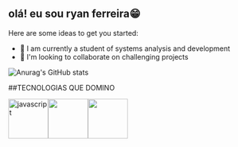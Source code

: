 ## olá! eu sou ryan ferreira😁


Here are some ideas to get you started:
- 🌱 I am currently a student of systems analysis and development
- 👯 I'm looking to collaborate on challenging projects

![Anurag's GitHub stats](https://github-readme-stats.vercel.app/api?username=Ryandsferrer&show_icons=true&theme=tokyonight)

##TECNOLOGIAS QUE DOMINO

<div style='display:flex' style='flex-direction: row' width='1000px' justify-content='space-around'>

   <img alt='javascript' src='https://cdn.icon-icons.com/icons2/1822/PNG/128/js_115529.png' width='80'>

   <img class='html' src='https://cdn.icon-icons.com/icons2/1822/PNG/128/css_115514.png' width='80'>

   <img class='html' src='https://cdn.icon-icons.com/icons2/1822/PNG/128/html_115524.png' width='80'>
   
</div>
